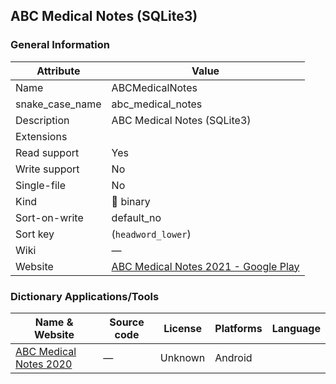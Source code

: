 ## ABC Medical Notes (SQLite3)

### General Information

| Attribute       | Value                                                                                                                  |
| --------------- | ---------------------------------------------------------------------------------------------------------------------- |
| Name            | ABCMedicalNotes                                                                                                        |
| snake_case_name | abc_medical_notes                                                                                                      |
| Description     | ABC Medical Notes (SQLite3)                                                                                            |
| Extensions      |                                                                                                                        |
| Read support    | Yes                                                                                                                    |
| Write support   | No                                                                                                                     |
| Single-file     | No                                                                                                                     |
| Kind            | 🔢 binary                                                                                                               |
| Sort-on-write   | default_no                                                                                                             |
| Sort key        | (`headword_lower`)                                                                                                     |
| Wiki            | ―                                                                                                                      |
| Website         | [ABC Medical Notes 2021 - Google Play](https://play.google.com/store/apps/details?id=com.pocketmednotes2014.secondapp) |



### Dictionary Applications/Tools

| Name & Website                                                                                           | Source code | License | Platforms | Language |
| -------------------------------------------------------------------------------------------------------- | ----------- | ------- | --------- | -------- |
| [ABC Medical Notes 2020](https://play.google.com/store/apps/details?id=com.pocketmednotes2014.secondapp) | ―           | Unknown | Android   |          |
